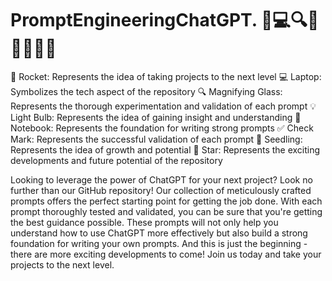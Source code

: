 # PromptEngineeringChatGPT.  🚀💻🔍💡📝✅🌱🌟
  🚀 Rocket: Represents the idea of taking projects to the next level
  💻 Laptop: Symbolizes the tech aspect of the repository
  🔍 Magnifying Glass: Represents the thorough experimentation and validation of each prompt
  💡 Light Bulb: Represents the idea of gaining insight and understanding
  📝 Notebook: Represents the foundation for writing strong prompts
  ✅ Check Mark: Represents the successful validation of each prompt
  🌱 Seedling: Represents the idea of growth and potential
  🌟 Star: Represents the exciting developments and future potential of the repository

Looking to leverage the power of ChatGPT for your next project? Look no further than our GitHub repository! Our collection of meticulously crafted prompts offers the perfect starting point for getting the job done. With each prompt thoroughly tested and validated, you can be sure that you're getting the best guidance possible. These prompts will not only help you understand how to use ChatGPT more effectively but also build a strong foundation for writing your own prompts. And this is just the beginning - there are more exciting developments to come! Join us today and take your projects to the next level.


